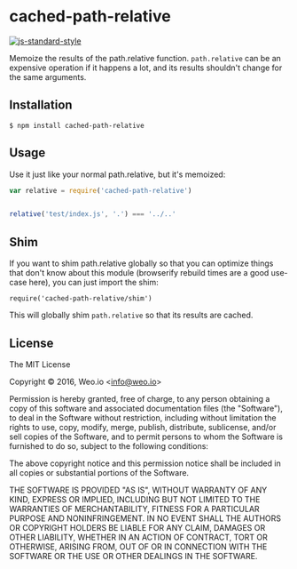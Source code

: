 # cached-path-relative

[![js-standard-style](https://img.shields.io/badge/code%20style-standard-brightgreen.svg?style=flat)](https://github.com/feross/standard)

Memoize the results of the path.relative function. `path.relative` can be an expensive operation if it happens a lot,
and its results shouldn't change for the same arguments.

## Installation

    $ npm install cached-path-relative

## Usage

Use it just like your normal path.relative, but it's memoized:

```javascript
var relative = require('cached-path-relative')


relative('test/index.js', '.') === '../..'
```

## Shim

If you want to shim path.relative globally so that you can optimize things that don't know about this module (browserify
rebuild times are a good use-case here), you can just import the shim:

`require('cached-path-relative/shim')`

This will globally shim `path.relative` so that its results are cached.

## License

The MIT License

Copyright &copy; 2016, Weo.io &lt;info@weo.io&gt;

Permission is hereby granted, free of charge, to any person obtaining a copy of this software and associated
documentation files (the "Software"), to deal in the Software without restriction, including without limitation the
rights to use, copy, modify, merge, publish, distribute, sublicense, and/or sell copies of the Software, and to permit
persons to whom the Software is furnished to do so, subject to the following conditions:

The above copyright notice and this permission notice shall be included in all copies or substantial portions of the
Software.

THE SOFTWARE IS PROVIDED "AS IS", WITHOUT WARRANTY OF ANY KIND, EXPRESS OR IMPLIED, INCLUDING BUT NOT LIMITED TO THE
WARRANTIES OF MERCHANTABILITY, FITNESS FOR A PARTICULAR PURPOSE AND NONINFRINGEMENT. IN NO EVENT SHALL THE AUTHORS OR
COPYRIGHT HOLDERS BE LIABLE FOR ANY CLAIM, DAMAGES OR OTHER LIABILITY, WHETHER IN AN ACTION OF CONTRACT, TORT OR
OTHERWISE, ARISING FROM, OUT OF OR IN CONNECTION WITH THE SOFTWARE OR THE USE OR OTHER DEALINGS IN THE SOFTWARE.

